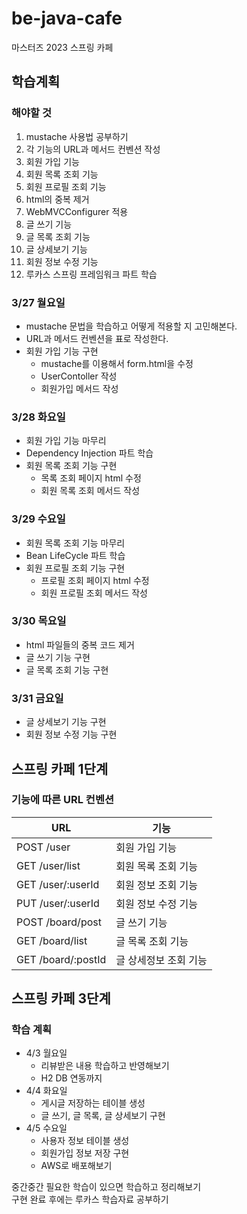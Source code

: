# be-java-cafe

마스터즈 2023 스프링 카페

## 학습계획

### 해야할 것

1. mustache 사용법 공부하기
2. 각 기능의 URL과 메서드 컨벤션 작성
2. 회원 가입 기능
3. 회원 목록 조회 기능
4. 회원 프로필 조회 기능
5. html의 중복 제거
6. WebMVCConfigurer 적용
7. 글 쓰기 기능
8. 글 목록 조회 기능
9. 글 상세보기 기능
10. 회원 정보 수정 기능
11. 루카스 스프링 프레임워크 파트 학습

### 3/27 월요일

- mustache 문법을 학습하고 어떻게 적용할 지 고민해본다.
- URL과 메서드 컨벤션을 표로 작성한다.
- 회원 가입 기능 구현
    - mustache를 이용해서 form.html을 수정
    - UserContoller 작성
    - 회원가입 메서드 작성

### 3/28 화요일

- 회원 가입 기능 마무리
- Dependency Injection 파트 학습
- 회원 목록 조회 기능 구현
    - 목록 조회 페이지 html 수정
    - 회원 목록 조회 메서드 작성

### 3/29 수요일

- 회원 목록 조회 기능 마무리
- Bean LifeCycle 파트 학습
- 회원 프로필 조회 기능 구현
    - 프로필 조회 페이지 html 수정
    - 회원 프로필 조회 메서드 작성

### 3/30 목요일

- html 파일들의 중복 코드 제거
- 글 쓰기 기능 구현
- 글 목록 조회 기능 구현

### 3/31 금요일

- 글 상세보기 기능 구현
- 회원 정보 수정 기능 구현

## 스프링 카페 1단계

### 기능에 따른 URL 컨벤션

| URL                | 기능           |
|--------------------|--------------|
| POST /user         | 회원 가입 기능     |
| GET /user/list     | 회원 목록 조회 기능  |
| GET /user/:userId  | 회원 정보 조회 기능  |
| PUT /user/:userId  | 회원 정보 수정 기능  |
| POST /board/post   | 글 쓰기 기능      |
| GET /board/list    | 글 목록 조회 기능   |
| GET /board/:postId | 글 상세정보 조회 기능 |

## 스프링 카페 3단계

### 학습 계획

- 4/3 월요일
    - 리뷰받은 내용 학습하고 반영해보기
    - H2 DB 연동까지
- 4/4 화요일
    - 게시글 저장하는 테이블 생성
    - 글 쓰기, 글 목록, 글 상세보기 구현
- 4/5 수요일
    - 사용자 정보 테이블 생성
    - 회원가입 정보 저장 구현
    - AWS로 배포해보기

중간중간 필요한 학습이 있으면 학습하고 정리해보기  
구현 완료 후에는 루카스 학습자료 공부하기


